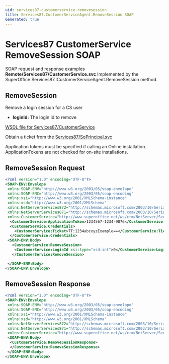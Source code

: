 ```yaml
---
uid: services87-customerservice-removesession
title: Services87.CustomerServiceAgent.RemoveSession SOAP
Generated: true
---
```


# Services87 CustomerService RemoveSession SOAP

SOAP request and response examples **Remote/Services87/CustomerService.svc**
Implemented by the <see cref="M:SuperOffice.Services87.ICustomerServiceAgent.RemoveSession">SuperOffice.Services87.ICustomerServiceAgent.RemoveSession</see> method.

## RemoveSession

Remove a login session for a CS user

* **loginId:** The login id to remove



[WSDL file for Services87/CustomerService](../Services87-CustomerService.md)

Obtain a ticket from the [Services87/SoPrincipal.svc](../SoPrincipal/SoPrincipal.md)

Application tokens must be specified if calling an Online installation. ApplicationTokens are not checked for on-site installations.

## RemoveSession Request

```xml
<?xml version="1.0" encoding="UTF-8"?>
<SOAP-ENV:Envelope
 xmlns:SOAP-ENV="http://www.w3.org/2003/05/soap-envelope"
 xmlns:SOAP-ENC="http://www.w3.org/2003/05/soap-encoding"
 xmlns:xsi="http://www.w3.org/2001/XMLSchema-instance"
 xmlns:xsd="http://www.w3.org/2001/XMLSchema"
 xmlns:NetServerServices872="http://schemas.microsoft.com/2003/10/Serialization/Arrays"
 xmlns:NetServerServices871="http://schemas.microsoft.com/2003/10/Serialization/"
 xmlns:CustomerService="http://www.superoffice.net/ws/crm/NetServer/Services87">
  <CustomerService:ApplicationToken>1234567-1234-9876</CustomerService:ApplicationToken>
  <CustomerService:Credentials>
    <CustomerService:Ticket>7T:1234abcxyzExample==</CustomerService:Ticket>
  </CustomerService:Credentials>
 <SOAP-ENV:Body>
   <CustomerService:RemoveSession>
    <CustomerService:LoginId xsi:type="xsd:int">0</CustomerService:LoginId>
   </CustomerService:RemoveSession>

 </SOAP-ENV:Body>
</SOAP-ENV:Envelope>

```


## RemoveSession Response

```xml
<?xml version="1.0" encoding="UTF-8"?>
<SOAP-ENV:Envelope
 xmlns:SOAP-ENV="http://www.w3.org/2003/05/soap-envelope"
 xmlns:SOAP-ENC="http://www.w3.org/2003/05/soap-encoding"
 xmlns:xsi="http://www.w3.org/2001/XMLSchema-instance"
 xmlns:xsd="http://www.w3.org/2001/XMLSchema"
 xmlns:NetServerServices872="http://schemas.microsoft.com/2003/10/Serialization/Arrays"
 xmlns:NetServerServices871="http://schemas.microsoft.com/2003/10/Serialization/"
 xmlns:CustomerService="http://www.superoffice.net/ws/crm/NetServer/Services87">
 <SOAP-ENV:Body>
  <CustomerService:RemoveSessionResponse>
  </CustomerService:RemoveSessionResponse>
 </SOAP-ENV:Body>
</SOAP-ENV:Envelope>

```

